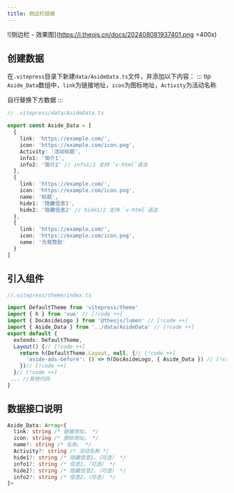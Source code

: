 ```yaml
---
title: 侧边栏链接
---
```


![侧边栏 - 效果图](https://i.theojs.cn/docs/202408081937401.png =400x)

## 创建数据

在`.vitepress`目录下新建`data/AsideData.ts`文件，并添加以下内容：
::: tip
`Aside_Data`数组中，`link`为链接地址，`icon`为图标地址，`Activity`为活动名称

自行替换下方数据
:::

```ts
// .vitepress/data/AsideData.ts

export const Aside_Data = [
  {
    link: 'https://example.com/',
    icon: 'https://example.com/icon.png',
    Activity: '活动标题',
    info1: '简介1',
    info2: '简介2' // info1/2 支持 `v-html`语法
  },
  {
    link: 'https://example.com/',
    icon: 'https://example.com/icon.png',
    name: '标题',
    hide1: '隐藏信息1',
    hide2: '隐藏信息2' // hide1/2 支持 `v-html`语法
  },
  {
    link: 'https://example.com/',
    icon: 'https://example.com/icon.png',
    name: '为我赞助'
  }
]
```

## 引入组件

```ts
//.vitepress/theme/index.ts

import DefaultTheme from 'vitepress/theme'
import { h } from 'vue' // [!code ++]
import { DocAsideLogo } from '@theojs/lumen' // [!code ++]
import { Aside_Data } from '../data/AsideData' // [!code ++]
export default {
  extends: DefaultTheme,
  Layout() {// [!code ++]
    return h(DefaultTheme.Layout, null, {// [!code ++]
      'aside-ads-before': () => h(DocAsideLogo, { Aside_Data }) // [!code ++]
    })// [!code ++]
  }// [!code ++]
 ... //其他代码
}
```

## 数据接口说明

```ts
Aside_Data: Array<{
  link: string /* 链接地址。 */
  icon: string /* 图标地址。 */
  name?: string /* 名称。 */
  Activity?: string /* 活动名称 */
  hide1?: string /* 隐藏信息1。（可选） */
  info1?: string /* 信息1。（可选） */
  hide2?: string /* 隐藏信息2。（可选） */
  info2?: string /* 信息2。（可选） */
}>
```
